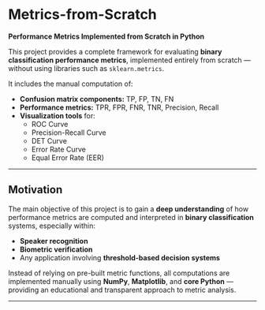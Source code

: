 # Metrics-from-Scratch
**Performance Metrics Implemented from Scratch in Python**

This project provides a complete framework for evaluating **binary classification performance metrics**, implemented entirely from scratch — without using libraries such as `sklearn.metrics`.

It includes the manual computation of:

- **Confusion matrix components:** TP, FP, TN, FN  
- **Performance metrics:** TPR, FPR, FNR, TNR, Precision, Recall  
- **Visualization tools** for:
  - ROC Curve  
  - Precision-Recall Curve  
  - DET Curve  
  - Error Rate Curve  
  - Equal Error Rate (EER)

---

##  Motivation

The main objective of this project is to gain a **deep understanding** of how performance metrics are computed and interpreted in **binary classification** systems, especially within:

- **Speaker recognition**  
- **Biometric verification**  
- Any application involving **threshold-based decision systems**

Instead of relying on pre-built metric functions, all computations are implemented manually using **NumPy**, **Matplotlib**, and **core Python** — providing an educational and transparent approach to metric analysis.

---
